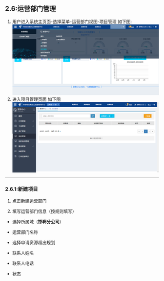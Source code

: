 ## 2.6:运营部门管理



1. 用户进入系统主页面-选择菜单-运营部门视图-项目管理 如下图:
![](/assets/projectmanage.png)
2. 进入项目管理页面 如下图
![](/assets/projectmanage01.png)
***
### 2.6.1:新建项目

1. 点击新建运营部门

2. 填写运营部门信息（按规则填写）

 - 选择所属域（**邯郸分公司**）

 - 运营部门名称

 - 选择申请资源超出规划

 - 联系人姓名

 - 联系人电话

 - 状态
    
